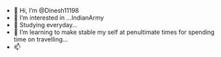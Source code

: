 - 👋 Hi, I’m @Dinesh11198
- 👀 I’m interested in ...IndianArmy
- 🌱 Studying everyday...
- 💞️ I’m learning to make stable my self at penultimate times for spending time on travelling...
- 📫 

<!---
Dinesh11198/Dinesh11198 is a ✨ special ✨ repository because its `README.md` (this file) appears on your GitHub profile.
You can click the Preview link to take a look at your changes.
--->
